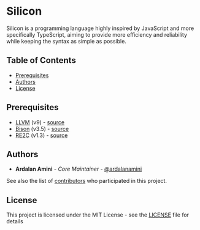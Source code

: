 # Silicon

Silicon is a programming language highly inspired by JavaScript and more specifically TypeScript, aiming to provide more efficiency and reliability while keeping the syntax as simple as possible.

## Table of Contents

- [Prerequisites](#prerequisites)
- [Authors](#authors)
- [License](#license)

## Prerequisites

- [LLVM](https://llvm.org) (v9) - [source](https://github.com/llvm/llvm-project)
- [Bison](https://www.gnu.org/software/bison) (v3.5) - [source](http://git.savannah.gnu.org/cgit/bison.git)
- [RE2C](https://re2c.org) (v1.3) - [source](https://github.com/skvadrik/re2c)

## Authors

- **Ardalan Amini** - *Core Maintainer* - [@ardalanamini](https://github.com/ardalanamini)

See also the list of [contributors](https://github.com/silicon-lang/silicon/contributors) who participated in this project.

## License

This project is licensed under the MIT License - see the [LICENSE](LICENSE) file for details
